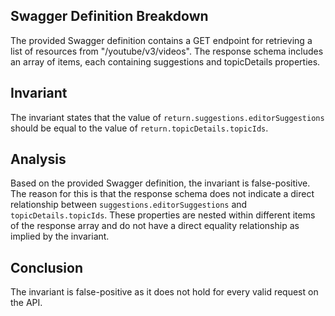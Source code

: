 ## Swagger Definition Breakdown

The provided Swagger definition contains a GET endpoint for retrieving a list of resources from "/youtube/v3/videos". The response schema includes an array of items, each containing suggestions and topicDetails properties.

## Invariant

The invariant states that the value of `return.suggestions.editorSuggestions` should be equal to the value of `return.topicDetails.topicIds`.

## Analysis

Based on the provided Swagger definition, the invariant is false-positive. The reason for this is that the response schema does not indicate a direct relationship between `suggestions.editorSuggestions` and `topicDetails.topicIds`. These properties are nested within different items of the response array and do not have a direct equality relationship as implied by the invariant.

## Conclusion

The invariant is false-positive as it does not hold for every valid request on the API.
